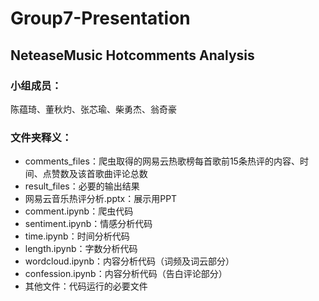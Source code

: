 # Group7-Presentation
## NeteaseMusic Hotcomments Analysis
### 小组成员：
陈蕴琦、董秋灼、张芯瑜、柴勇杰、翁奇豪
### 文件夹释义：
- comments_files：爬虫取得的网易云热歌榜每首歌前15条热评的内容、时间、点赞数及该首歌曲评论总数
- result_files：必要的输出结果
- 网易云音乐热评分析.pptx：展示用PPT
- comment.ipynb：爬虫代码
- sentiment.ipynb：情感分析代码
- time.ipynb：时间分析代码
- length.ipynb：字数分析代码
- wordcloud.ipynb：内容分析代码（词频及词云部分）
- confession.ipynb：内容分析代码（告白评论部分）
- 其他文件：代码运行的必要文件
